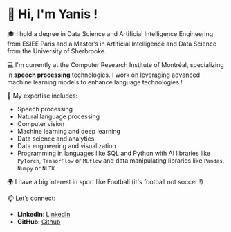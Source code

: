 # 👋 Hi, I'm Yanis !

🎓 I hold a degree in Data Science and Artificial Intelligence Engineering from ESIEE Paris and a Master’s in Artificial Intelligence and Data Science from the University of Sherbrooke.

💻 I'm currently at the Computer Research Institute of Montréal, specializing in **speech processing** technologies. I work on leveraging advanced machine learning models to enhance language technologies !

🌟 My expertise includes:
- Speech processing
- Natural language processing
- Computer vision
- Machine learning and deep learning
- Data science and analytics
- Data engineering and visualization
- Programming in languages like SQL and Python with AI libraries like `PyTorch`, `TensorFlow` or `MLflow` and data manipulating libraries like `Pandas`, `Numpy` or `NLTK`

🌍 I have a big interest in sport like Football (it's football not soccer !)

📫 Let’s connect:  
- **LinkedIn**: [LinkedIn](https://www.linkedin.com/in/yanis-perrin-4ab95a201/)
- **GitHub**: [Github](https://github.com/YanisPerrin)
